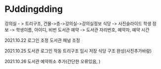 # PJddingdding
강의실 - > 트리구조, 건물->층->강의실->강의실정보
식당 -> 사진슬라이드
학생 정보 -> 학생이름, 아이디, 비번
도서관 예약 -> 도서관 자리번호, 예약자, 예약 시간

2021.10.22
로그인 조정
도서관 패널 조정

2021.10.25
도서관 로그인 작동
트리구조 임시 저장
식당 구조 완성(사진추가바람)

2021.10.26
도서관 예약취소 추가(간단한 오류있음, )

